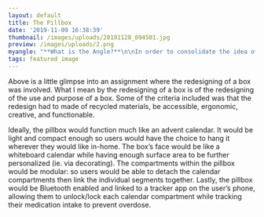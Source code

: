 ```yaml
---
layout: default
title: The Pillbox
date: '2019-11-09 16:38:39'
thumbnail: /images/uploads/20191128_094501.jpg
preview: /images/uploads/2.png
myangle: "**What is the Angle?**\n\nIn order to consolidate the idea of the modular pillbox, my group incorporated the use of Ratto’s three stages of critical making (253) and McGlashan’s enhancements for creative ideation (378).  We first went over various existing pillbox examples, then critiqued and innovated new redesigns involving those evaluations.  During the redesigning, we often applied rapid and detailed sketching (McGlashan 378)  or used transitional objects (Ratto 254) in order to pantomime the different functions we wanted the pillbox to have.  Often, it was difficult for everyone to fully comprehend the ideas each person within the group had, though eventually, we were able to consolidate the various features that we thought effective towards the user experience of the pillbox.\r\n\n\n\n<br>\nWorks Cited\r\n\n<blockquote>McGlashan, Ann. \"A Pedagogic Approach to Enhance Creative Ideation in  Classroom Practice.\" Springer Science + Business Media Dordecht, 2017.  Int J Technol Des Educ, vol. 28, 2018, pp. 377-393.\r\n\nRatto, Matt. \"Critical Making: Conceptual and Material Studies in Technology and Social Life.\" The Information Society: An International Journal, vol. 27, no. 4, 2011, pp. 252-260."
tags: featured image
---
```

Above is a little glimpse into an assignment where the redesigning of a box was involved.  What I mean by the redesigning of a box is of the redesigning of the use and purpose of a box.  Some of the criteria included was that the redesign had to made of recycled materials, be accessible, ergonomic, creative, and functionable.

Ideally, the pillbox would function much like an advent calendar.  It would be light and compact enough so users would have the choice to hang it wherever they would like in-home.  The box’s face would be like a whiteboard calendar while having enough surface area to be further personalized (ie. via decorating).  The compartments within the pillbox would be modular: so users would be able to detach the calendar compartments then link the individual segments together.  Lastly, the pillbox would be Bluetooth enabled and linked to a tracker app on the user’s phone,  allowing them to unlock/lock each calendar compartment while tracking their medication intake to prevent overdose.
